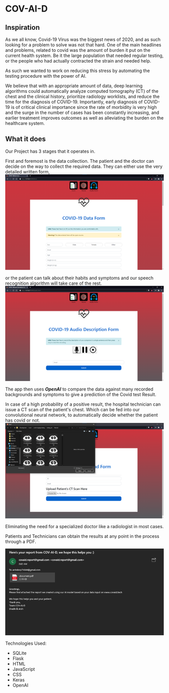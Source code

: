 # COV-AI-D

## Inspiration
As we all know, Covid-19 Virus was the biggest news of 2020, and as such looking for a problem to solve was not that hard. 
One of the main headlines and problems, related to covid was the amount of burden it put on the current health system. Be it the large population that needed regular testing, or the people who had actually contracted the strain and needed help.

As such we wanted to work on reducing this stress by automating the testing procedure with the power of AI.

We believe that with an appropriate amount of data, deep learning algorithms could automatically analyze computed tomography (CT) of the chest and the clinical history, prioritize radiology worklists, and reduce the time for the diagnosis of COVID-19.
Importantly, early diagnosis of COVID-19 is of critical clinical importance since the rate of morbidity is very high and the surge in the number of cases has been constantly increasing, and earlier treatment improves outcomes as well as alleviating the burden on the healthcare system.

## What it does
Our Project has 3 stages that it operates in.

First and foremost is the data collection. The patient and the doctor can decide on the way to collect the required data. They can either use the very detailed written form, 
![Image of Written Form](https://github.com/arshreality/COV-AI-D/blob/main/images/data-form.png)

or the patient can talk about their habits and symptoms and our speech recognition algorithm will take care of the rest.
![Image of Audio Form](https://github.com/arshreality/COV-AI-D/blob/main/images/audio_form.png)

The app then uses  _**OpenAI**_ to compare the data against many recorded backgrounds and symptoms to give a prediction of the Covid test Result.
 
In case of a high probability of a positive result, the hospital technician can issue a CT scan of the patient's chest. Which can be fed into our convolutional neural network, to automatically decide whether the patient has covid or not. 
![Sample CT scan](https://github.com/arshreality/COV-AI-D/blob/main/images/CTscan.png)


Eliminating the need for a specialized doctor like a radiologist in most cases.

Patients and Technicians can obtain the results at any point in the process through a PDF.

![Image of Sample PDF](https://github.com/arshreality/COV-AI-D/blob/main/images/sample-Email.png)

Technologies Used:
- SQLite
- Flask
- HTML
- JavaScript
- CSS
- Keras
- OpenAI
